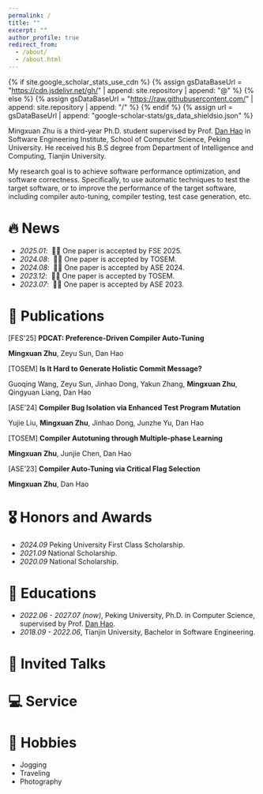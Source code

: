 ```yaml
---
permalink: /
title: ""
excerpt: ""
author_profile: true
redirect_from: 
  - /about/
  - /about.html
---
```


{% if site.google_scholar_stats_use_cdn %}
{% assign gsDataBaseUrl = "https://cdn.jsdelivr.net/gh/" | append: site.repository | append: "@" %}
{% else %}
{% assign gsDataBaseUrl = "https://raw.githubusercontent.com/" | append: site.repository | append: "/" %}
{% endif %}
{% assign url = gsDataBaseUrl | append: "google-scholar-stats/gs_data_shieldsio.json" %}

<span class='anchor' id='about-me'></span>


Mingxuan Zhu is a third-year Ph.D. student supervised by Prof. <a href="https://sites.google.com/view/danhao/" target="_blank">Dan Hao</a> in Software Engineering Institute, School of Computer Science, Peking University. He received his B.S degree from Department of Intelligence and Computing, Tianjin University.

My research goal is to achieve software performance optimization, and software correctness. Specifically, to use automatic techniques to test the target software, or to improve the performance of the target software, including compiler auto-tuning, compiler testing, test case generation, etc.

# 🔥 News
- *2025.01*: &nbsp;🎉🎉 One paper is accepted by FSE 2025.
- *2024.08*: &nbsp;🎉🎉 One paper is accepted by TOSEM.
- *2024.08*: &nbsp;🎉🎉 One paper is accepted by ASE 2024.
- *2023.12*: &nbsp;🎉🎉 One paper is accepted by TOSEM. 
- *2023.07*: &nbsp;🎉🎉 One paper is accepted by ASE 2023.

# 📝 Publications 

[FES'25] **PDCAT: Preference-Driven Compiler Auto-Tuning**

**Mingxuan Zhu**, Zeyu Sun, Dan Hao

[TOSEM] **Is It Hard to Generate Holistic Commit Message?**

Guoqing Wang, Zeyu Sun, Jinhao Dong, Yakun Zhang, **Mingxuan Zhu**, Qingyuan Liang, Dan Hao


[ASE’24] **Compiler Bug Isolation via Enhanced Test Program Mutation**

Yujie Liu, **Mingxuan Zhu**, Jinhao Dong, Junzhe Yu, Dan Hao

[TOSEM] **Compiler Autotuning through Multiple-phase Learning**

**Mingxuan Zhu**, Junjie Chen, Dan Hao

[ASE’23] **Compiler Auto-Tuning via Critical Flag Selection**

**Mingxuan Zhu**, Dan Hao

# 🎖 Honors and Awards
- *2024.09* Peking University First Class Scholarship. 
- *2021.09* National Scholarship. 
- *2020.09* National Scholarship. 

# 📖 Educations
- *2022.06 - 2027.07 (now)*, Peking University, Ph.D. in Computer Science, supervised by Prof. <a href="https://sites.google.com/view/danhao/" target="_blank">Dan Hao</a>.
- *2018.09 - 2022.06*, Tianjin University, Bachelor in Software Engineering.

# 💬 Invited Talks

# 💻 Service

# 🥊 Hobbies
- Jogging
- Traveling
- Photography
